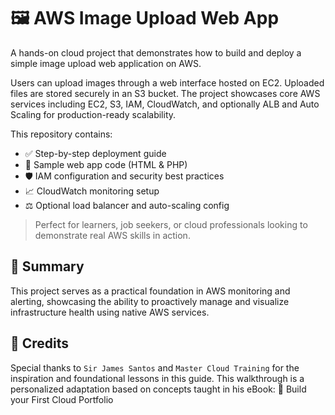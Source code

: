 # 🖼️ AWS Image Upload Web App

A hands-on cloud project that demonstrates how to build and deploy a simple image upload web application on AWS.

Users can upload images through a web interface hosted on EC2. Uploaded files are stored securely in an S3 bucket. The project showcases core AWS services including EC2, S3, IAM, CloudWatch, and optionally ALB and Auto Scaling for production-ready scalability.

This repository contains:
- ✅ Step-by-step deployment guide
- 🧾 Sample web app code (HTML & PHP)
- 🛡️ IAM configuration and security best practices
- 📈 CloudWatch monitoring setup
- ⚖️ Optional load balancer and auto-scaling config

> Perfect for learners, job seekers, or cloud professionals looking to demonstrate real AWS skills in action.

## 📌 Summary
This project serves as a practical foundation in AWS monitoring and alerting, showcasing the ability to proactively manage and visualize infrastructure health using native AWS services.

## 🏅 Credits
Special thanks to `Sir James Santos` and `Master Cloud Training` for the inspiration and foundational lessons in this guide.
This walkthrough is a personalized adaptation based on concepts taught in his eBook:
📘 Build your First Cloud Portfolio

